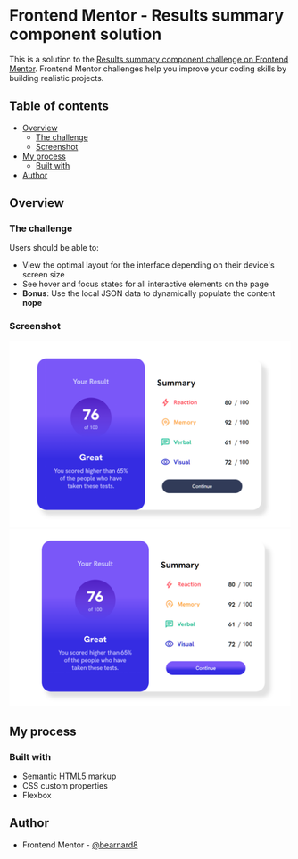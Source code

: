 # Frontend Mentor - Results summary component solution

This is a solution to the [Results summary component challenge on Frontend Mentor](https://www.frontendmentor.io/challenges/results-summary-component-CE_K6s0maV). Frontend Mentor challenges help you improve your coding skills by building realistic projects. 

## Table of contents

- [Overview](#overview)
  - [The challenge](#the-challenge)
  - [Screenshot](#screenshot)
- [My process](#my-process)
  - [Built with](#built-with)
- [Author](#author)

## Overview

### The challenge

Users should be able to:

- View the optimal layout for the interface depending on their device's screen size
- See hover and focus states for all interactive elements on the page
- **Bonus**: Use the local JSON data to dynamically populate the content **nope**

### Screenshot

![](./screenshot/main.png)
![](./screenshot/hover-button.png)

## My process

### Built with

- Semantic HTML5 markup
- CSS custom properties
- Flexbox

## Author

- Frontend Mentor - [@bearnard8](https://www.frontendmentor.io/profile/bearnard8)